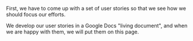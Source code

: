 First, we have to come up with a set of user stories so that we see how we should focus our efforts.

We develop our user stories in a Google Docs "living document", and when we are happy with them, we will put them on this page.
